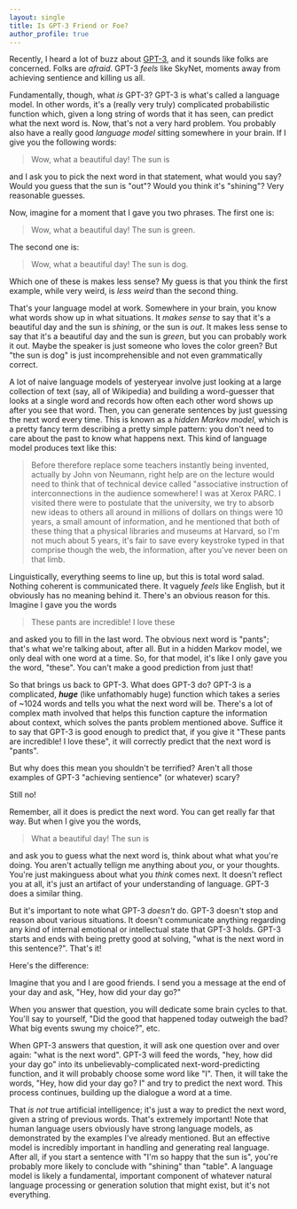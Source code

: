 ```yaml
---
layout: single
title: Is GPT-3 Friend or Foe?
author_profile: true
---
```


Recently, I heard a lot of buzz about [GPT-3](https://en.wikipedia.org/wiki/GPT-3), and it sounds like folks are concerned. Folks are *afraid*. GPT-3 *feels* like SkyNet, moments away from achieving sentience and killing us all.

Fundamentally, though, what *is* GPT-3? GPT-3 is what's called a language model. In other words, it's a (really very truly) complicated probabilistic function which, given a long string of words that it has seen, can predict what the next word is. Now, that's not a very hard problem. You probably also have a really good *language model* sitting somewhere in your brain. If I give you the following words:

> Wow, what a beautiful day! The sun is

and I ask you to pick the next word in that statement, what would you say? Would you guess that the sun is "out"? Would you think it's "shining"? Very reasonable guesses.

Now, imagine for a moment that I gave you two phrases. The first one is:

> Wow, what a beautiful day! The sun is green.

The second one is:

> Wow, what a beautiful day! The sun is dog.

Which one of these is makes less sense? My guess is that you think the first example, while very weird, is *less weird* than the second thing.

That's your language model at work. Somewhere in your brain, you know what words show up in what situations. It *makes sense* to say that it's a beautiful day and the sun is *shining*, or the sun is *out*. It makes less sense to say that it's a beautiful day and the sun is *green*, but you can probably work it out. Maybe the speaker is just someone who loves the color green? But "the sun is dog" is just incomprehensible and not even grammatically correct.

A lot of naive language models of yesteryear involve just looking at a large collection of text (say, all of Wikipedia) and building a word-guesser that looks at a single word and records how often each other word shows up after you see that word. Then, you can generate sentences by just guessing the next word every time. This is known as a *hidden Markov model*, which is a pretty fancy term describing a pretty simple pattern: you don't need to care about the past to know what happens next. This kind of language model produces text like this:

> Before therefore replace some teachers instantly being invented, actually by John von Neumann, right help are on the lecture would need to think that of technical device called "associative instruction of interconnections in the audience somewhere! I was at Xerox PARC. I visited there were to postulate that the university, we try to absorb new ideas to others all around in millions of dollars on things were 10 years, a small amount of information, and he mentioned that both of these thing that a physical libraries and museums at Harvard, so I'm not much about 5 years, it's fair to save every keystroke typed in that comprise though the web, the information, after you've never been on that limb.

Linguistically, everything seems to line up, but this is total word salad. Nothing coherent is communicated there. It vaguely *feels* like English, but it obviously has no meaning behind it. There's an obvious reason for this. Imagine I gave you the words

> These pants are incredible! I love these

and asked you to fill in the last word. The obvious next word is "pants"; that's what we're talking about, after all. But in a hidden Markov model, we only deal with one word at a time. So, for that model, it's like I only gave you the word, "these". You can't make a good prediction from just that!

So that brings us back to GPT-3. What does GPT-3 do? GPT-3 is a complicated, ***huge*** (like unfathomably huge) function which takes a series of ~1024 words and tells you what the next word will be. There's a lot of complex math involved that helps this function capture the information about context, which solves the pants problem mentioned above. Suffice it to say that GPT-3 is good enough to predict that, if you give it "These pants are incredible! I love these", it will correctly predict that the next word is "pants".

But why does this mean you shouldn't be terrified? Aren't all those examples of GPT-3 "achieving sentience" (or whatever) scary?

Still no!

Remember, all it does is predict the next word. You can get really far that way. But when I give you the words,

>What a beautiful day! The sun is

and ask you to guess what the next word is, think about what what you're doing. You aren't actually tellign me anything about *you*, or your thoughts. You're just makinguess about what you *think* comes next. It doesn't reflect you at all, it's just an artifact of your understanding of language. GPT-3 does a similar thing.

But it's important to note what GPT-3 *doesn't* do. GPT-3 doesn't stop and reason about various situations. It doesn't communicate anything regarding any kind of internal emotional or intellectual state that GPT-3 holds. GPT-3 starts and ends with being pretty good at solving, "what is the next word in this sentence?". That's it!

Here's the difference:

Imagine that you and I are good friends. I send you a message at the end of your day and ask, "Hey, how did your day go?"

When you answer that question, you will dedicate some brain cycles to that. You'll say to yourself, "Did the good that happened today outweigh the bad? What big events swung my choice?", etc.

When GPT-3 answers that question, it will ask one question over and over again: "what is the next word". GPT-3 will feed the words, "hey, how did your day go" into its unbelievably-complicated next-word-predicting function, and it will probably choose some word like "I". Then, it will take the words, "Hey, how did your day go? I" and try to predict the next word. This process continues, building up the dialogue a word at a time.

That *is not* true artificial intelligence; it's just a way to predict the next word, given a string of previous words. That's extremely important! Note that human language users obviously have strong language models, as demonstrated by the examples I've already mentioned. But an effective model is incredibly important in handling and generating real language. After all, if you start a sentence with "I'm so happy that the sun is", you're probably more likely to conclude with "shining" than "table". A language model is likely a fundamental, important component of whatever natural language processing or generation solution that might exist, but it's not everything.
